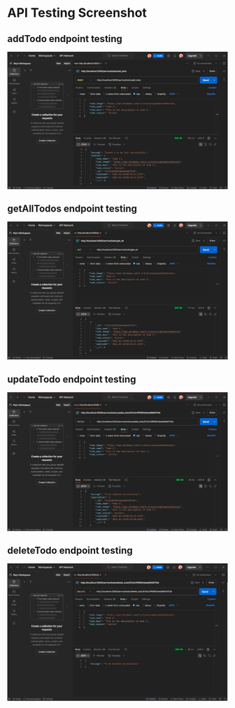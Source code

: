 # API Testing Screenshot

## addTodo endpoint testing 
![](Endpoint_testing/add_todo.jpg)

## getAllTodos endpoint testing
![](Endpoint_testing/get_all.jpg)

## updateTodo endpoint testing
![](Endpoint_testing/updaate.jpg)

## deleteTodo endpoint testing
![](Endpoint_testing/delete.jpg)
